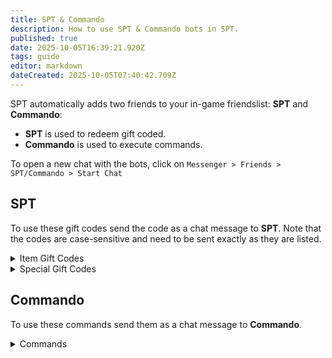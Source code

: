 ```yaml
---
title: SPT & Commando
description: How to use SPT & Commando bots in SPT.
published: true
date: 2025-10-05T16:39:21.920Z
tags: guide
editor: markdown
dateCreated: 2025-10-05T07:40:42.709Z
---
```


SPT automatically adds two friends to your in-game friendslist: **SPT** and **Commando**:
- **SPT** is used to redeem gift coded.
- **Commando** is used to execute commands.

To open a new chat with the bots, click on `Messenger > Friends > SPT/Commando > Start Chat`

## SPT

To use these gift codes send the code as a chat message to **SPT**.
Note that the codes are case-sensitive and need to be sent exactly as they are listed.

<details>
<summary>Item Gift Codes</summary>
Majority of these can only be used once on each profile.
  
| Code 									| Gifted items |
| - | - |
| NewYear2023 					| VSK-94 9x39 rifle, 4 x A-91 mags, 210 x 9x39mm SP-5 gs ammo, NeoSteel High Cut Helmet, RK-PT-25 Backpack, Balaclava, Milk, Vodka, Condensed Milk, Violet Ornament, Silver Ornament, Red Ornament |
| NewYear2021						| Mk 17 LB, 4 x Mk17 30-round mags, 120 x 7.62x51mm M80 ammo, Ammo box, 3 x RGN Hand grenade, 3 x M7290 Flash Bang grenade, Keycards holder case, Fake white beard |
| Christmas2022     		| Large Christmas gift, 2 x Small Christmas gifts, Ammo box, Buckwheat |
| 1CLICKDRESSUP     		| MDR 7.62x51 Killtube, Death Knight mask, Crye Precision CPC plate carrier (Goons Edition), Weapon case |
| BARMALEY          		| RSh-12 12.7x55 revolver, Chiappa Rhino 50DS .357 revolver, 120 x 12.7x55mm PS12B ammo, 120 x .357 Magnum HP ammo, Moonshine, 2 x Ammo boxes |
| S00NS00N          		| Medicine case, Keycards holder case, 5 x Labs access keycards, Propital stim, eTG-c stim, Zagustin stim, Morphine stim, SJ6 stim |
| TRAMBON           		| LBT-6094A Slick Plate Carrier, FORT Redut-M body armor, CQC Osprey MK4A plate carrier (Protection, MTP), Armor repair kit |
| PINEWOOD          		| Mk-18 Mjolnir, 20 x .338 Lapua Magnum AP ammo, Chekannaya 15 apartment key |
| HESOYAM           		| 250,000 Roubles |
| PraporGiftDay1    		| CSA chest rig, CMS surgical kit, Salewa first aid kit |
| PraporGiftDay2    		| WARTECH Berkut BB-102 Backpack, AI-2 medkit, Army bandage |
| MechanicGiftDay1  		| Construction measuring tape |
| KAPPA4U           		| Secure container Kappa |
| ENDOFWIPE         		| 1,000,000 Roubles |
| IAMADIRTYLITTLEGOBLIN | Dev Balaclava |
| CHOMP                 | Raven figurine |
| CWX                   | 2 x Toilet paper |
| VALENS                | Sprinfield Armory M1A 7.62x51 rifle block, Knight's Armament Company SR-25 7.62x51 marksman rifle block |
| TERKOIZ               | SMW car key |
| WAFFLE                | Milk, Oatflakes |
| NIGHTWING             | Milk, Oatflakes |
| BSGBIRTHDAY2023       | NPP KIASS Kora-Kulon body armor, DIY IDEA chest rig, MSA ACH TC-2001 MICH Series helmet, Walker's XCEL 500BT Digital headset, MP-43 12ga sawed-off double-barrel shotgun, SVT-40 7.62x54R rifle (Sniper), Moonshine |
| GROUNDZERO            | Injector case |
| IAMMIGHTY             | HighCom Trooper TFO body armor, HK G28 7.62x51 marksman rifle (Patrol), M4A1 5.56x45 assault rifle (SAI) |
| ARMORPLATES           | ANA Tactical M1 plate carrier, Crye Precision AVS plate carrier, ULACH IIIA helmet (Tan) |
| RICHANDEXPENSIVE      | 2 x Propital stims, 2 x Zagustin stims, 2 x Meldonin stims, 2 x Trimadol stims, 2 x eTG-c stims |
| LEFTHANDHEADEYES      | Phased array element (AESA), Intelligence folder, Metal fuel tank |
| TWITCHNEWYEARS2023    | VSK-94 9x39 rifle (Tactical), PPSh-41 7.62x25 submachine gun, AK-545 Short 5.45x39 carbine, Sprinfield Armory M1A 7.62x51 rifle (EBR), MP-133 12ga pump-action shotgun, MP-153 12ga semmi-automatic shotgun, 60 x 5.56x45mm M855 ammo, Poyas-A + Poyas-B gear rig, Hazard 4 Takedown sling backpack, Slender mask, AFAK first aid kit, 2 x Surv12 field surgical kits, MRE ration pack, Gunpowder "Kite", 2 x Gunpowder "Eagle", Analog thermometer, Power supply unit, 3 x CPU fans |
| LUNARNEWYEAR2024      | TDI KRISS Vector Gen.2 .45 ACP submachine gun, 3 x G30 MagEx 30-round mags, 90 x .45 ACP Lasermatch FMJ ammo, AFAK first aid kit, Vita juice, Hot Rod, TarCola, 4 x Buckwheat |
| ETSREWARD             | FN SCAR-L 5.56x45 assualt rifle (Contract Wars), 6 x Mk16 30-round mags, 300 x 5.56x45mm M855A1 ammo, Weapons case, Keycards holder case |
| KONTOROVICH           | AKS-74UN 5.45x39 assault rifle (Zenit), SIG P226R 9x19 pistol (Tactical), 100 x 9x19mm Luger CCI ammo |
| UNHEARD               | 250 Dollars |
| HIDEOUTCAT            | Mr Kerman's cat hologram |
| KILLA                 | Graphics Card, Injector case |
| BITCOIN               | 2 x ComTac IV, HighCom Trooper TFO body armor (MultiCam), Spear 6.8, M4A1 SAI |
| GROUNDZERO2           | BNTI Gzhel-K body armor, CQC Osprey MK4A plate carrier (Protection, MTP), 2 x HighCom Striker ULACH IIIA helmet (Desert Tan), Grenade case |
| OBDOLBOS              | 2 x Propital, 2 x Zagustin, 2 x Meldonin, 2 x Trimadol, 2 x eTG-c, 2 x Perfotoran, 2 x Golden Star, 2 x M.U.L.E |
| THICC                 | Kalashnikov PKM 7.62x54R machine gun, NFM THOR Integrated Carrier body armor, Physical bitcoin, Intelligence |
| STREAMERLOOT          | Streamer Item Case, Twitch Drops Summer 2024 case (Epic), Twitch Drops Summer 2024 case (Rare), Twitch Drops |
| 500CIGARETTES         | Strike Cigarettes |
| STASHQOL              | 2 x Ammunition case, Lucky Scav Junk box, T H I C C item case, Item case, Weapon case, Medicine case, Mr. Holodilnick thermal bag, Magazine case, 2 x Documents case, Key tool, Dogtag case, S I C C organizational pouch |
| SPLASH                | 3 x RSP-30 reactive signal cartridge (Blue) |
| NewYear2024           | MPS Auto Assault-12 Gen 1 12ga automatic shotgun TerraGroup Labs, 3 x AA-12 12ga 20-round drum magazine, 60 x 12/70 RIP, 2 x Bottle of Tarkovskaya vodka, 2 x Bottle of Dan Jackiel whiskey, MTEK FLUX Ballistic helmet (MultiCam Alpine), Spiritus Systems Bank Robber chest rig (MultiCam Alpine), LBT-1476A 3Day Pack (MultiCam Alpine) |
| TOKTOK1M              | 1,000,000 Roubles, Labrys access keycard (Only works in v4.0.0 and above) |
| CUPSERIES             | LBT-2670 Slim Field Med Pack (Black), M.U.L.E. stimulant injector, SJ1 TGLabs combat stimulant injector, Adrenaline injector, SJ9 TGLabs combat stimulant injector, Obdolbos 2 cocktail injector, 3 x Ibuprofen painkillers, AFAK tactical individual first aid kit, 3 x CALOK-B hemostatic applicator, Grizzly medical kit, Vaseline balm (Only works in v4.0.0 and above) |
| ARENABATTLE           | Geneburn concert advertisement, Chain with Prokill medallion, 5 x GP coin, Arena poster (Only works in v4.0.0 and above) |
| ROADMAP               | DevTac Ronin Respirator, Ars Arma CPC MOD.1 plate carrier (A-TACS FG), Eberlestock F5 Switchblade backpack (Dry Earth), 240 x 5.56x45mm M995, 3 x AR-15 5.56x45 Magpul PMAG 30 GEN M3 W STANAG 30-round magazine (FDE), Lone Star TX-15 DML 5.56x45 carbine (Only works in v4.0.0 and above) |
</details>

<details>
  <summary>Special Gift Codes</summary>

  These are special codes or chat commands which result in various changes to your game state or profile. **Use with caution!**

| Code            | Outcome |
| - | - |
| GIVEMESPACE     | Adds 2 rows of additional stash space. Can be used up to 15 times. Requires game client restart to take effect |
| HOHOHO          | Enable christmas event |
| VERYSPOOKY      | Enable halloween event with zombies |
| ITSONLYSNOWALAN | Enable snow for every raid after the following one |
| GIVEMESUNSHINE  | Force enable summer season |
| EDITPROFILE     | Debug gift to assist with profile testing |
| TOURNAMENTGIFT  | Large assortment of items and various profile changes such as player level, skillpoints, Trader levels, etc. |

</details>


## Commando

To use these commands send them as a chat message to **Commando**.
<details>
  <summary>Commands</summary>

| Command | Outcome | Example |
| - | - | - |
| `help` | Lists out all available commands in the Messenger and how to use them. | `help` |
| |||
| `spt profile` |||
| `spt profile level [desired level]` 					| Sets your profile level. | `spt profile level 20` |
| `spt profile skill [skill name] [quantity]` 	| Sets a skill level to the given number. | `spt profile skill metabolism 51` |
| `spt profile examine` 												| Examines every item. | `spt profile examine` |
| |||
| `spt trader` |||
| `spt trader [trader name] rep [quantity]` 		| Sets a trader's reputation to the given number. | `spt trader prapor rep 2` |
| `spt trader [trader name] spend [quantity]` 	| Sets a trader's money spent to a given number. | `spt trader therapist spend 1000000` |
| |||
| `spt give` |||
| `spt give [item ID] [quantity]` 					| Sends items by item ID. They can be found [here](https://tarkynator.com/). | `spt give 5449016a4bdc2d6f028b456f 2` |
| `spt give "[item name]" [quantity]` 					| Sends items by their name. If a name entered isn't an exact match, will give a number of search results, selectable by sending `spt give [search result number]` | `spt give "pack of sugar" 10` |
| `spt give [locale] "[item name]" [quantity]`	| Sends items by their name in a chosen language. |`spt give fr "figurine de chat" 3` |

</details>